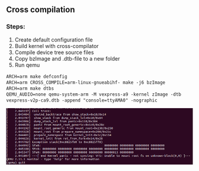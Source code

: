 ## Cross compilation

### Steps:
1. Create default configuration file
2. Build kernel with cross-compilator
3. Compile device tree source files
4. Copy bzImage and .dtb-file to a new folder
5. Run qemu

```console
ARCH=arm make defconfig
ARCH=arm CROSS_COMPILE=arm-linux-gnueabihf- make -j6 bzImage
ARCH=arm make dtbs
QEMU_AUDIO=none qemu-system-arm -M vexpress-a9 -kernel zImage -dtb vexpress-v2p-ca9.dtb -append "console=ttyAMA0" -nographic
```
![kernel_panic](img/kernel_panic.png)
